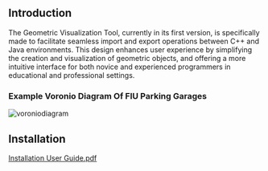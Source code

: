 ## **Introduction**

The Geometric Visualization Tool, currently in its first version, is specifically made to facilitate seamless import and export operations between C++ and Java environments. This design enhances user experience by simplifying the creation and visualization of geometric objects, and offering a more intuitive interface for both novice and experienced programmers in educational and professional settings.

### **Example Voronio Diagram Of FIU Parking Garages**

![voroniodiagram](https://github.com/athom351/Computational-Geometry-2D-Visualization-Tool/assets/134631473/03706bf4-cd8b-4acb-9abc-da280a141457)



## **Installation**

[Installation User Guide.pdf](https://github.com/user-attachments/files/15682327/Installation.User.Guide.pdf)
